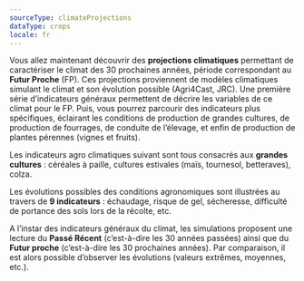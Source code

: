```yaml
---
sourceType: climateProjections
dataType: crops
locale: fr
---
```

Vous allez maintenant découvrir des **projections climatiques** permettant de caractériser le climat des 30 prochaines années, période correspondant au **Futur Proche** (FP). Ces projections proviennent de modèles climatiques simulant le climat et son évolution possible (Agri4Cast, JRC).
Une première série d’indicateurs généraux permettent de décrire les variables de ce climat pour le FP. Puis, vous pourrez parcourir des indicateurs plus spécifiques, éclairant les conditions de production de grandes cultures, de production de fourrages, de conduite de l’élevage, et enfin de production de plantes pérennes (vignes et fruits).

Les indicateurs agro climatiques suivant sont tous consacrés aux **grandes cultures** : céréales à paille, cultures estivales (maïs, tournesol, betteraves), colza.

Les évolutions possibles des conditions agronomiques sont illustrées au travers de **9 indicateurs** : échaudage, risque de gel, sécheresse, difficulté de portance des sols lors de la récolte, etc.

A l’instar des indicateurs généraux du climat, les simulations proposent une
lecture du **Passé Récent** (c’est-à-dire les 30 années passées) ainsi que du **Futur
proche** (c’est-à-dire les 30 prochaines années). Par comparaison, il est alors
possible d’observer les évolutions (valeurs extrêmes, moyennes, etc.).
